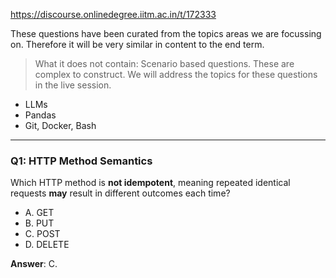 https://discourse.onlinedegree.iitm.ac.in/t/172333

These questions have been curated from the topics areas we are focussing on. Therefore it will be very similar in content to the end term.</p>
<blockquote>
<p>What it does not contain: Scenario based questions. These are complex to construct. We will address the topics for these questions in the live session.</p>
</blockquote>
<ul>
<li>LLMs</li>
<li>Pandas</li>
<li>Git, Docker, Bash</li>
</ul>
<hr/>
<h3><a class="anchor" href="#p-617737-q1-http-method-semantics-3" name="p-617737-q1-http-method-semantics-3"></a>Q1: HTTP Method Semantics</h3>
<p>Which HTTP method is <strong>not idempotent</strong>, meaning repeated identical requests <strong>may</strong> result in different outcomes each time?</p>
<ul>
<li>A. GET</li>
<li>B. PUT</li>
<li>C. POST</li>
<li>D. DELETE</li>
</ul>
<p><strong>Answer</strong>: C.